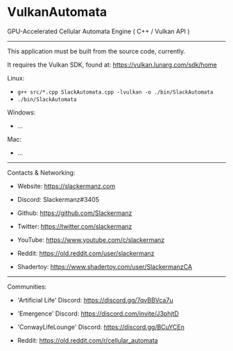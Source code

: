 # VulkanAutomata
GPU-Accelerated Cellular Automata Engine ( C++ / Vulkan API )

---

This application must be built from the source code, currently.

It requires the Vulkan SDK, found at: https://vulkan.lunarg.com/sdk/home

Linux:

 - `g++ src/*.cpp SlackAutomata.cpp -lvulkan -o ./bin/SlackAutomata`
 - `./bin/SlackAutomata`

Windows:

 - ...

Mac:

 - ...

---

Contacts & Networking:

 - Website: https://slackermanz.com

 - Discord: Slackermanz#3405

 - Github: https://github.com/Slackermanz

 - Twitter: https://twitter.com/slackermanz

 - YouTube: https://www.youtube.com/c/slackermanz

 - Reddit: https://old.reddit.com/user/slackermanz

 - Shadertoy: https://www.shadertoy.com/user/SlackermanzCA

---

Communities:

 - 'Artificial Life' Discord: https://discord.gg/7qvBBVca7u

 - 'Emergence' Discord: https://discord.com/invite/J3phjtD

 - 'ConwayLifeLounge' Discord: https://discord.gg/BCuYCEn

 - Reddit: https://old.reddit.com/r/cellular_automata


